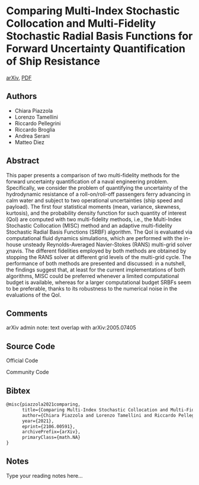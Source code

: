 
# Comparing Multi-Index Stochastic Collocation and Multi-Fidelity Stochastic Radial Basis Functions for Forward Uncertainty Quantification of Ship Resistance

[arXiv](https://arxiv.org/abs/2106.0591), [PDF](https://arxiv.org/pdf/2106.0591.pdf)

## Authors

- Chiara Piazzola
- Lorenzo Tamellini
- Riccardo Pellegrini
- Riccardo Broglia
- Andrea Serani
- Matteo Diez

## Abstract

This paper presents a comparison of two multi-fidelity methods for the forward uncertainty quantification of a naval engineering problem. Specifically, we consider the problem of quantifying the uncertainty of the hydrodynamic resistance of a roll-on/roll-off passengers ferry advancing in calm water and subject to two operational uncertainties (ship speed and payload). The first four statistical moments (mean, variance, skewness, kurtosis), and the probability density function for such quantity of interest (QoI) are computed with two multi-fidelity methods, i.e., the Multi-Index Stochastic Collocation (MISC) method and an adaptive multi-fidelity Stochastic Radial Basis Functions (SRBF) algorithm. The QoI is evaluated via computational fluid dynamics simulations, which are performed with the in-house unsteady Reynolds-Averaged Navier-Stokes (RANS) multi-grid solver $\chi$navis. The different fidelities employed by both methods are obtained by stopping the RANS solver at different grid levels of the multi-grid cycle. The performance of both methods are presented and discussed: in a nutshell, the findings suggest that, at least for the current implementations of both algorithms, MISC could be preferred whenever a limited computational budget is available, whereas for a larger computational budget SRBFs seem to be preferable, thanks to its robustness to the numerical noise in the evaluations of the QoI.

## Comments

arXiv admin note: text overlap with arXiv:2005.07405

## Source Code

Official Code



Community Code



## Bibtex

```tex
@misc{piazzola2021comparing,
      title={Comparing Multi-Index Stochastic Collocation and Multi-Fidelity Stochastic Radial Basis Functions for Forward Uncertainty Quantification of Ship Resistance}, 
      author={Chiara Piazzola and Lorenzo Tamellini and Riccardo Pellegrini and Riccardo Broglia and Andrea Serani and Matteo Diez},
      year={2021},
      eprint={2106.00591},
      archivePrefix={arXiv},
      primaryClass={math.NA}
}
```

## Notes

Type your reading notes here...

